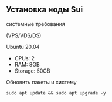## Установка ноды Sui

системные требования
 
(VPS/VDS/DS) 
  
Ubuntu 20.04
   
   - CPUs: 2
   - RAM: 8GB
   - Storage: 50GB
  
Обновить пакеты и систему

```
sudo apt update && sudo apt upgrade -y
```
   


    
   
